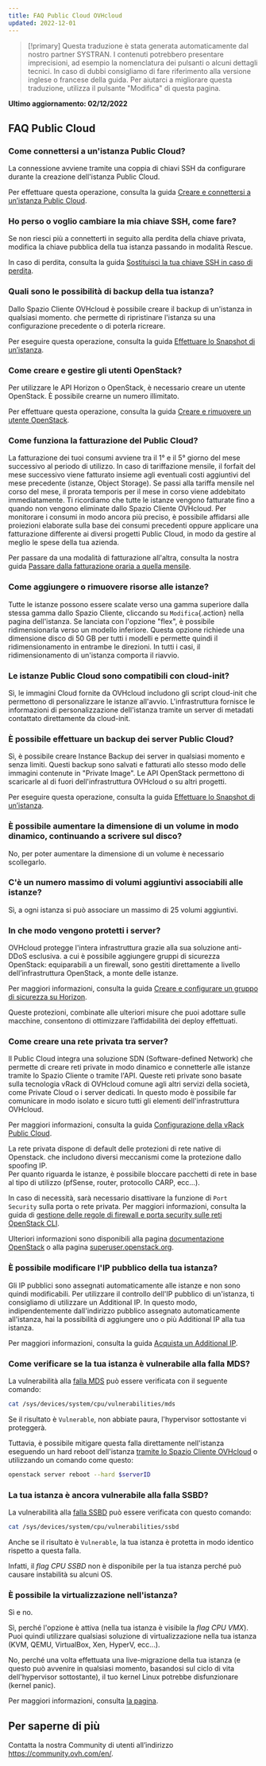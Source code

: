 ```yaml
---
title: FAQ Public Cloud OVHcloud
updated: 2022-12-01
---
```


> [!primary]
> Questa traduzione è stata generata automaticamente dal nostro partner SYSTRAN. I contenuti potrebbero presentare imprecisioni, ad esempio la nomenclatura dei pulsanti o alcuni dettagli tecnici. In caso di dubbi consigliamo di fare riferimento alla versione inglese o francese della guida. Per aiutarci a migliorare questa traduzione, utilizza il pulsante "Modifica" di questa pagina.
>

**Ultimo aggiornamento: 02/12/2022**

## FAQ Public Cloud

### Come connettersi a un'istanza Public Cloud?

La connessione avviene tramite una coppia di chiavi SSH da configurare durante la creazione dell'istanza Public Cloud.

Per effettuare questa operazione, consulta la guida [Creare e connettersi a un’istanza Public Cloud](/pages/platform/public-cloud/public-cloud-first-steps).

### Ho perso o voglio cambiare la mia chiave SSH, come fare?

Se non riesci più a connetterti in seguito alla perdita della chiave privata, modifica la chiave pubblica della tua istanza passando in modalità Rescue.

In caso di perdita, consulta la guida [Sostituisci la tua chiave SSH in caso di perdita](/pages/platform/public-cloud/replacing_lost_ssh_key).

### Quali sono le possibilità di backup della tua istanza?

Dallo Spazio Cliente OVHcloud è possibile creare il backup di un'istanza in qualsiasi momento. che permette di ripristinare l'istanza su una configurazione precedente o di poterla ricreare.

Per eseguire questa operazione, consulta la guida [Effettuare lo Snapshot di un’istanza](/pages/platform/public-cloud/save_an_instance).

### Come creare e gestire gli utenti OpenStack?  

Per utilizzare le API Horizon o OpenStack, è necessario creare un utente OpenStack. È possibile crearne un numero illimitato.

Per effettuare questa operazione, consulta la guida [Creare e rimuovere un utente OpenStack](/pages/platform/public-cloud/create_and_delete_a_user).

### Come funziona la fatturazione del Public Cloud?

La fatturazione dei tuoi consumi avviene tra il 1° e il 5° giorno del mese successivo al periodo di utilizzo. In caso di tariffazione mensile, il forfait del mese successivo viene fatturato insieme agli eventuali costi aggiuntivi del mese precedente (istanze, Object Storage). Se passi alla tariffa mensile nel corso del mese, il prorata temporis per il mese in corso viene addebitato immediatamente.
Ti ricordiamo che tutte le istanze vengono fatturate fino a quando non vengono eliminate dallo Spazio Cliente OVHcloud.
Per monitorare i consumi in modo ancora più preciso, è possibile affidarsi alle proiezioni elaborate sulla base dei consumi precedenti oppure applicare una fatturazione differente ai diversi progetti Public Cloud, in modo da gestire al meglio le spese della tua azienda.

Per passare da una modalità di fatturazione all'altra, consulta la nostra guida [Passare dalla fatturazione oraria a quella mensile](/pages/platform/public-cloud/changing_hourly_monthly_billing).

### Come aggiungere o rimuovere risorse alle istanze?

Tutte le istanze possono essere scalate verso una gamma superiore dalla stessa gamma dallo Spazio Cliente, cliccando su `Modifica`{.action} nella pagina dell'istanza. Se lanciata con l'opzione "flex", è possibile ridimensionarla verso un modello inferiore. Questa opzione richiede una dimensione disco di 50 GB per tutti i modelli e permette quindi il ridimensionamento in entrambe le direzioni.
In tutti i casi, il ridimensionamento di un'istanza comporta il riavvio.

### Le istanze Public Cloud sono compatibili con cloud-init?

Sì, le immagini Cloud fornite da OVHcloud includono gli script cloud-init che permettono di personalizzare le istanze all'avvio. L'infrastruttura fornisce le informazioni di personalizzazione dell'istanza tramite un server di metadati contattato direttamente da cloud-init.

### È possibile effettuare un backup dei server Public Cloud?

Sì, è possibile creare Instance Backup dei server in qualsiasi momento e senza limiti.  Questi backup sono salvati e fatturati allo stesso modo delle immagini contenute in "Private Image". Le API OpenStack permettono di scaricarle al di fuori dell'infrastruttura OVHcloud o su altri progetti.

Per eseguire questa operazione, consulta la guida [Effettuare lo Snapshot di un’istanza](/pages/platform/public-cloud/save_an_instance).

### È possibile aumentare la dimensione di un volume in modo dinamico, continuando a scrivere sul disco?

No, per poter aumentare la dimensione di un volume è necessario scollegarlo.

### C'è un numero massimo di volumi aggiuntivi associabili alle istanze?

Sì, a ogni istanza si può associare un massimo di 25 volumi aggiuntivi.

### In che modo vengono protetti i server?

OVHcloud protegge l'intera infrastruttura grazie alla sua soluzione anti-DDoS esclusiva. a cui è possibile aggiungere gruppi di sicurezza OpenStack: equiparabili a un firewall, sono gestiti direttamente a livello dell’infrastruttura OpenStack, a monte delle istanze.

Per maggiori informazioni, consulta la guida [Creare e configurare un gruppo di sicurezza su Horizon](/pages/platform/public-cloud/setup_security_group).

Queste protezioni, combinate alle ulteriori misure che puoi adottare sulle macchine, consentono di ottimizzare l’affidabilità dei deploy effettuati.

### Come creare una rete privata tra server?

Il Public Cloud integra una soluzione SDN (Software-defined Network) che permette di creare reti private in modo dinamico e connetterle alle istanze tramite lo Spazio Cliente o tramite l'API.
Queste reti private sono basate sulla tecnologia vRack di OVHcloud comune agli altri servizi della società, come Private Cloud o i server dedicati. In questo modo è possibile far comunicare in modo isolato e sicuro tutti gli elementi dell'infrastruttura OVHcloud.

Per maggiori informazioni, consulta la guida [Configurazione della vRack Public Cloud](/pages/platform/network-services/getting-started-07-creating-vrack).

La rete privata dispone di default delle protezioni di rete native di Openstack. che includono diversi meccanismi come la protezione dallo spoofing IP.<br>
Per quanto riguarda le istanze, è possibile bloccare pacchetti di rete in base al tipo di utilizzo (pfSense, router, protocollo CARP, ecc...).

In caso di necessità, sarà necessario disattivare la funzione di `Port Security` sulla porta o rete privata.
Per maggiori informazioni, consulta la guida di [gestione delle regole di firewall e porta security sulle reti OpenStack CLI](/pages/platform/public-cloud/security_group_private_network).

Ulteriori informazioni sono disponibili alla pagina [documentazione OpenStack](https://docs.openstack.org/developer/dragonflow/specs/mac_spoofing.html) o alla pagina [superuser.openstack.org](https://superuser.openstack.org/articles/managing-port-level-security-openstack/).

### È possibile modificare l'IP pubblico della tua istanza?

Gli IP pubblici sono assegnati automaticamente alle istanze e non sono quindi modificabili. Per utilizzare il controllo dell'IP pubblico di un'istanza, ti consigliamo di utilizzare un Additional IP. In questo modo, indipendentemente dall'indirizzo pubblico assegnato automaticamente all'istanza, hai la possibilità di aggiungere uno o più Additional IP alla tua istanza.

Per maggiori informazioni, consulta la guida [Acquista un Additional IP](/pages/platform/network-services/additional-ip-buy).

### Come verificare se la tua istanza è vulnerabile alla falla MDS?

La vulnerabilità alla [falla MDS](https://www.kernel.org/doc/html/latest/admin-guide/hw-vuln/mds.html) può essere verificata con il seguente comando:

```bash
cat /sys/devices/system/cpu/vulnerabilities/mds
```

Se il risultato è `Vulnerable`, non abbiate paura, l'hypervisor sottostante vi proteggerà.

Tuttavia, è possibile mitigare questa falla direttamente nell'istanza eseguendo un hard reboot dell'istanza [tramite lo Spazio Cliente OVHcloud](/pages/platform/public-cloud/first_steps_with_public_cloud_instance) o utilizzando un comando come questo:

```bash
openstack server reboot --hard $serverID
```

### La tua istanza è ancora vulnerabile alla falla SSBD?

La vulnerabilità alla [falla SSBD](https://www.kernel.org/doc/html/latest/userspace-api/spec_ctrl.html) può essere verificata con questo comando:

```bash
cat /sys/devices/system/cpu/vulnerabilities/ssbd
```

Anche se il risultato è `Vulnerable`, la tua istanza è protetta in modo identico rispetto a questa falla.

Infatti, il *flag CPU SSBD* non è disponibile per la tua istanza perché può causare instabilità su alcuni OS.

### È possibile la virtualizzazione nell'istanza?

Sì e no.

Sì, perché l'opzione è attiva (nella tua istanza è visibile la *flag CPU VMX*). Puoi quindi utilizzare qualsiasi soluzione di virtualizzazione nella tua istanza (KVM, QEMU, VirtualBox, Xen, HyperV, ecc...).

No, perché una volta effettuata una live-migrazione della tua istanza (e questo può avvenire in qualsiasi momento, basandosi sul ciclo di vita dell'hypervisor sottostante), il tuo kernel Linux potrebbe disfunzionare (kernel panic).

Per maggiori informazioni, consulta [la pagina](https://www.linux-kvm.org/page/Nested_Guests#Limitations).

## Per saperne di più

Contatta la nostra Community di utenti all’indirizzo <https://community.ovh.com/en/>.
